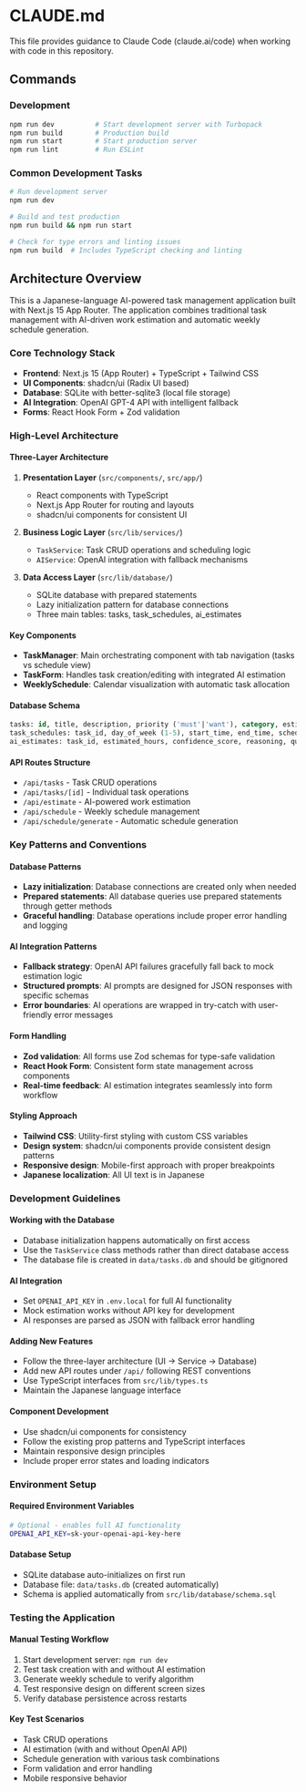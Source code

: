 # CLAUDE.md

This file provides guidance to Claude Code (claude.ai/code) when working with code in this repository.

## Commands

### Development
```bash
npm run dev          # Start development server with Turbopack
npm run build        # Production build
npm run start        # Start production server
npm run lint         # Run ESLint
```

### Common Development Tasks
```bash
# Run development server
npm run dev

# Build and test production
npm run build && npm run start

# Check for type errors and linting issues
npm run build  # Includes TypeScript checking and linting
```

## Architecture Overview

This is a Japanese-language AI-powered task management application built with Next.js 15 App Router. The application combines traditional task management with AI-driven work estimation and automatic weekly schedule generation.

### Core Technology Stack
- **Frontend**: Next.js 15 (App Router) + TypeScript + Tailwind CSS
- **UI Components**: shadcn/ui (Radix UI based)
- **Database**: SQLite with better-sqlite3 (local file storage)
- **AI Integration**: OpenAI GPT-4 API with intelligent fallback
- **Forms**: React Hook Form + Zod validation

### High-Level Architecture

#### Three-Layer Architecture
1. **Presentation Layer** (`src/components/`, `src/app/`)
   - React components with TypeScript
   - Next.js App Router for routing and layouts
   - shadcn/ui components for consistent UI

2. **Business Logic Layer** (`src/lib/services/`)
   - `TaskService`: Task CRUD operations and scheduling logic
   - `AIService`: OpenAI integration with fallback mechanisms

3. **Data Access Layer** (`src/lib/database/`)
   - SQLite database with prepared statements
   - Lazy initialization pattern for database connections
   - Three main tables: tasks, task_schedules, ai_estimates

#### Key Components
- **TaskManager**: Main orchestrating component with tab navigation (tasks vs schedule view)
- **TaskForm**: Handles task creation/editing with integrated AI estimation
- **WeeklySchedule**: Calendar visualization with automatic task allocation

#### Database Schema
```sql
tasks: id, title, description, priority ('must'|'want'), category, estimated_hours, status, timestamps
task_schedules: task_id, day_of_week (1-5), start_time, end_time, scheduled_date
ai_estimates: task_id, estimated_hours, confidence_score, reasoning, questions_asked
```

#### API Routes Structure
- `/api/tasks` - Task CRUD operations
- `/api/tasks/[id]` - Individual task operations  
- `/api/estimate` - AI-powered work estimation
- `/api/schedule` - Weekly schedule management
- `/api/schedule/generate` - Automatic schedule generation

### Key Patterns and Conventions

#### Database Patterns
- **Lazy initialization**: Database connections are created only when needed
- **Prepared statements**: All database queries use prepared statements through getter methods
- **Graceful handling**: Database operations include proper error handling and logging

#### AI Integration Patterns
- **Fallback strategy**: OpenAI API failures gracefully fall back to mock estimation logic
- **Structured prompts**: AI prompts are designed for JSON responses with specific schemas
- **Error boundaries**: AI operations are wrapped in try-catch with user-friendly error messages

#### Form Handling
- **Zod validation**: All forms use Zod schemas for type-safe validation
- **React Hook Form**: Consistent form state management across components
- **Real-time feedback**: AI estimation integrates seamlessly into form workflow

#### Styling Approach
- **Tailwind CSS**: Utility-first styling with custom CSS variables
- **Design system**: shadcn/ui components provide consistent design patterns
- **Responsive design**: Mobile-first approach with proper breakpoints
- **Japanese localization**: All UI text is in Japanese

### Development Guidelines

#### Working with the Database
- Database initialization happens automatically on first access
- Use the `TaskService` class methods rather than direct database access
- The database file is created in `data/tasks.db` and should be gitignored

#### AI Integration
- Set `OPENAI_API_KEY` in `.env.local` for full AI functionality
- Mock estimation works without API key for development
- AI responses are parsed as JSON with fallback error handling

#### Adding New Features
- Follow the three-layer architecture (UI → Service → Database)
- Add new API routes under `/api/` following REST conventions
- Use TypeScript interfaces from `src/lib/types.ts`
- Maintain the Japanese language interface

#### Component Development
- Use shadcn/ui components for consistency
- Follow the existing prop patterns and TypeScript interfaces
- Maintain responsive design principles
- Include proper error states and loading indicators

### Environment Setup

#### Required Environment Variables
```bash
# Optional - enables full AI functionality
OPENAI_API_KEY=sk-your-openai-api-key-here
```

#### Database Setup
- SQLite database auto-initializes on first run
- Database file: `data/tasks.db` (created automatically)
- Schema is applied automatically from `src/lib/database/schema.sql`

### Testing the Application

#### Manual Testing Workflow
1. Start development server: `npm run dev`
2. Test task creation with and without AI estimation
3. Generate weekly schedule to verify algorithm
4. Test responsive design on different screen sizes
5. Verify database persistence across restarts

#### Key Test Scenarios
- Task CRUD operations
- AI estimation (with and without OpenAI API)
- Schedule generation with various task combinations
- Form validation and error handling
- Mobile responsive behavior